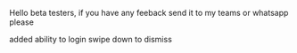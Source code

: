 Hello beta testers, if you have any feeback send it to my teams or whatsapp please

added ability to login
swipe down to dismiss
